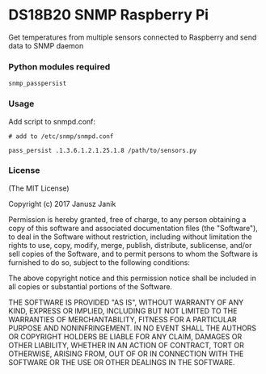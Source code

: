 # DS18B20 SNMP Raspberry Pi

Get temperatures from multiple sensors connected to Raspberry
and send data to SNMP daemon

### Python modules required
```
snmp_passpersist
```

### Usage

Add script to snmpd.conf:
```
# add to /etc/snmp/snmpd.conf

pass_persist .1.3.6.1.2.1.25.1.8 /path/to/sensors.py
```



### License

(The MIT License)

Copyright (c) 2017 Janusz Janik

Permission is hereby granted, free of charge, to any person obtaining a copy of this software and associated documentation files (the "Software"), to deal in the Software without restriction, including without limitation the rights to use, copy, modify, merge, publish, distribute, sublicense, and/or sell copies of the Software, and to permit persons to whom the Software is furnished to do so, subject to the following conditions:

The above copyright notice and this permission notice shall be included in all copies or substantial portions of the Software.

THE SOFTWARE IS PROVIDED "AS IS", WITHOUT WARRANTY OF ANY KIND, EXPRESS OR IMPLIED, INCLUDING BUT NOT LIMITED TO THE WARRANTIES OF MERCHANTABILITY, FITNESS FOR A PARTICULAR PURPOSE AND NONINFRINGEMENT. IN NO EVENT SHALL THE AUTHORS OR COPYRIGHT HOLDERS BE LIABLE FOR ANY CLAIM, DAMAGES OR OTHER LIABILITY, WHETHER IN AN ACTION OF CONTRACT, TORT OR OTHERWISE, ARISING FROM, OUT OF OR IN CONNECTION WITH THE SOFTWARE OR THE USE OR OTHER DEALINGS IN THE SOFTWARE.
